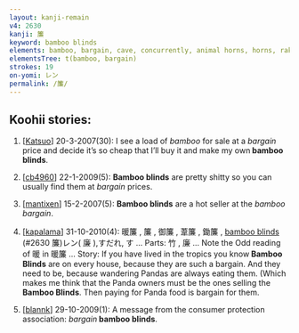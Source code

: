 ```yaml
---
layout: kanji-remain
v4: 2630
kanji: 簾
keyword: bamboo blinds
elements: bamboo, bargain, cave, concurrently, animal horns, horns, rake
elementsTree: t(bamboo, bargain)
strokes: 19
on-yomi: レン
permalink: /簾/
---
```


## Koohii stories: 

1) [<a href="http://kanji.koohii.com/profile/Katsuo">Katsuo</a>] 20-3-2007(30): I see a load of <em>bamboo</em> for sale at a <em>bargain</em> price and decide it’s so cheap that I’ll buy it and make my own<strong> bamboo blinds</strong>.

2) [<a href="http://kanji.koohii.com/profile/cb4960">cb4960</a>] 22-1-2009(5): <strong>Bamboo blinds</strong> are pretty shitty so you can usually find them at <em>bargain</em> prices.

3) [<a href="http://kanji.koohii.com/profile/mantixen">mantixen</a>] 15-2-2007(5): <strong>Bamboo blinds</strong> are a hot seller at the <em>bamboo bargain</em>.

4) [<a href="http://kanji.koohii.com/profile/kapalama">kapalama</a>] 31-10-2010(4): 暖簾 , 簾 , 御簾 , 葦簾 , 鋤簾 , <a href="../v4/2630.html">bamboo blinds</a> (#2630 簾)レン( 廉 ),すだれ, す ... Parts: 竹 , 廉 ... Note the Odd reading of 暖 in 暖簾 ... Story: If you have lived in the tropics you know<strong> Bamboo Blinds</strong> are on every house, because they are such a bargain. And they need to be, because wandering Pandas are always eating them. (Which makes me think that the Panda owners must be the ones selling the<strong> Bamboo Blinds</strong>. Then paying for Panda food is bargain for them.

5) [<a href="http://kanji.koohii.com/profile/blannk">blannk</a>] 29-10-2009(1): A message from the consumer protection association: <em>bargain</em><strong> bamboo blinds</strong>.

